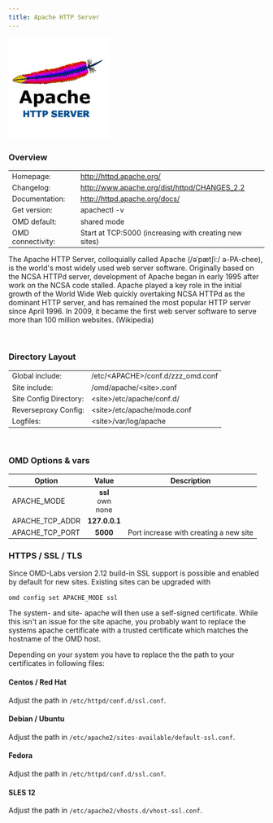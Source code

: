 ```yaml
---
title: Apache HTTP Server
---
```

<style>
  thead th:empty {
    border: thin solid red !important;
    display: none;
  }
</style>
![](apache.jpg)
### Overview

|||
|---|---|
|Homepage:|http://httpd.apache.org/|
|Changelog:|http://www.apache.org/dist/httpd/CHANGES_2.2|
|Documentation:|http://httpd.apache.org/docs/|
|Get version:|apachectl -v|
|OMD default:|shared mode|
|OMD connectivity:|Start at TCP:5000 (increasing with creating new sites)|

The Apache HTTP Server, colloquially called Apache (/əˈpætʃiː/ ə-PA-chee), is the world's most widely used web server software. Originally based on the NCSA HTTPd server, development of Apache began in early 1995 after work on the NCSA code stalled. Apache played a key role in the initial growth of the World Wide Web quickly overtaking NCSA HTTPd as the dominant HTTP server, and has remained the most popular HTTP server since April 1996. In 2009, it became the first web server software to serve more than 100 million websites. (Wikipedia)

&#x205F;
### Directory Layout

|||
|---|---|
|Global include:|/etc/&lt;APACHE&gt;/conf.d/zzz_omd.conf|
|Site include:|/omd/apache/&lt;site&gt;.conf|
|Site Config Directory:|&lt;site&gt;/etc/apache/conf.d/|
|Reverseproxy Config:|&lt;site&gt;/etc/apache/mode.conf|
|Logfiles:|&lt;site&gt;/var/log/apache|

&#x205F;

### OMD Options & vars
| Option | Value | Description |
| ------ |:-----:| ----------- |
| APACHE_MODE | **ssl** <br> own <br> none | |
| APACHE_TCP_ADDR | **127.0.0.1** | |
| APACHE_TCP_PORT | **5000** | Port increase with creating a new site |

### HTTPS / SSL / TLS

Since OMD-Labs version 2.12 build-in SSL support is possible and enabled by
default for new sites. Existing sites can be upgraded with

    omd config set APACHE_MODE ssl

The system- and site- apache will then use a self-signed certificate. While this
isn't an issue for the site apache, you probably want to replace the systems
apache certificate with a trusted certificate which matches the hostname of the
OMD host.

Depending on your system you have to replace the the path to your certificates
in following files:

#### Centos / Red Hat

Adjust the path in `/etc/httpd/conf.d/ssl.conf`.

#### Debian / Ubuntu

Adjust the path in `/etc/apache2/sites-available/default-ssl.conf`.

#### Fedora

Adjust the path in `/etc/httpd/conf.d/ssl.conf`.

#### SLES 12

Adjust the path in `/etc/apache2/vhosts.d/vhost-ssl.conf`.
